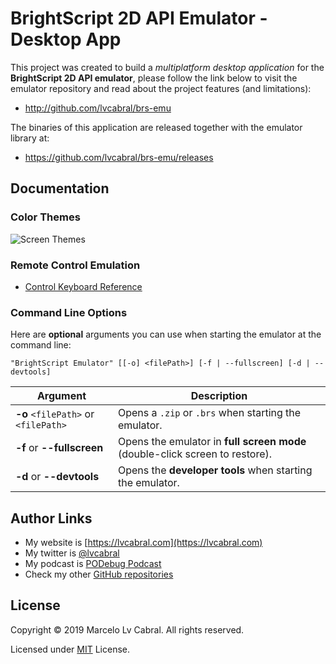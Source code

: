 # BrightScript 2D API Emulator - Desktop App

This project was created to build a _multiplatform desktop application_ for the **BrightScript 2D API emulator**, please follow the link below to visit the emulator repository and read about the project features (and limitations):
- http://github.com/lvcabral/brs-emu

The binaries of this application are released together with the emulator library at:
- https://github.com/lvcabral/brs-emu/releases

## Documentation

### Color Themes
![Screen Themes](/../master/docs/images/screeshot-themes.png?raw=true)

### Remote Control Emulation

* [Control Keyboard Reference](https://github.com/lvcabral/brs-emu-app/blob/master/docs/control-reference.md)

### Command Line Options

Here are **optional** arguments you can use when starting the emulator at the command line:

```
"BrightScript Emulator" [[-o] <filePath>] [-f | --fullscreen] [-d | --devtools]
```

|Argument                           |Description                                                                  |
|-----------------------------------|-----------------------------------------------------------------------------|
|**-o** `<filePath>` or `<filePath>`| Opens  a `.zip` or `.brs` when starting the emulator.                       |
|**-f** or **--fullscreen**        | Opens the emulator in **full screen mode** (double-click screen to restore).|
|**-d** or **--devtools**          | Opens the **developer tools** when starting the emulator.                   |

## Author Links
- My website is [https://lvcabral.com](https://lvcabral.com)
- My twitter is [@lvcabral](https://twitter.com/lvcabral)
- My podcast is [PODebug Podcast](http://podebug.com)
- Check my other [GitHub repositories ](https://github.com/lvcabral)

## License

Copyright © 2019 Marcelo Lv Cabral. All rights reserved.

Licensed under [MIT](LICENSE) License.
